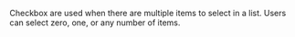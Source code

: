 Checkbox are used when there are multiple items to select in a list. Users can select zero, one, or any number of items.